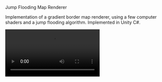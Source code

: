 Jump Flooding Map Renderer

Implementation of a gradient border map renderer, using a few computer shaders and a jump flooding algorithm. Implemented in Unity C#.

![Example Image](https://images-ext-2.discordapp.net/external/yJD3szAUALra5BgQuhaUBE6QDGo0ZynTXudC-QW57wA/https/i.imgur.com/4hxVkDt.mp4)
